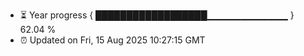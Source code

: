 - ⏳ Year progress { ██████████████████▁▁▁▁▁▁▁▁▁▁▁▁ } 62.04 %
- ⏰ Updated on Fri, 15 Aug 2025 10:27:15 GMT

